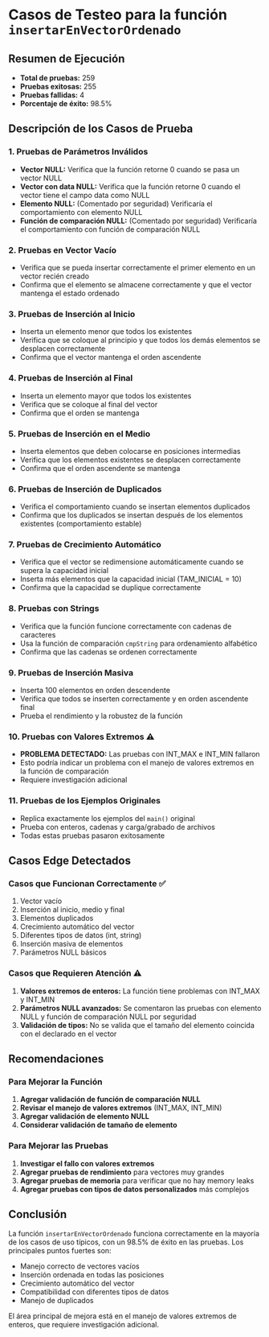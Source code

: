 # Casos de Testeo para la función `insertarEnVectorOrdenado`

## Resumen de Ejecución
- **Total de pruebas:** 259
- **Pruebas exitosas:** 255
- **Pruebas fallidas:** 4
- **Porcentaje de éxito:** 98.5%

## Descripción de los Casos de Prueba

### 1. Pruebas de Parámetros Inválidos
- **Vector NULL:** Verifica que la función retorne 0 cuando se pasa un vector NULL
- **Vector con data NULL:** Verifica que la función retorne 0 cuando el vector tiene el campo data como NULL
- **Elemento NULL:** (Comentado por seguridad) Verificaría el comportamiento con elemento NULL
- **Función de comparación NULL:** (Comentado por seguridad) Verificaría el comportamiento con función de comparación NULL

### 2. Pruebas en Vector Vacío
- Verifica que se pueda insertar correctamente el primer elemento en un vector recién creado
- Confirma que el elemento se almacene correctamente y que el vector mantenga el estado ordenado

### 3. Pruebas de Inserción al Inicio
- Inserta un elemento menor que todos los existentes
- Verifica que se coloque al principio y que todos los demás elementos se desplacen correctamente
- Confirma que el vector mantenga el orden ascendente

### 4. Pruebas de Inserción al Final
- Inserta un elemento mayor que todos los existentes
- Verifica que se coloque al final del vector
- Confirma que el orden se mantenga

### 5. Pruebas de Inserción en el Medio
- Inserta elementos que deben colocarse en posiciones intermedias
- Verifica que los elementos existentes se desplacen correctamente
- Confirma que el orden ascendente se mantenga

### 6. Pruebas de Inserción de Duplicados
- Verifica el comportamiento cuando se insertan elementos duplicados
- Confirma que los duplicados se insertan después de los elementos existentes (comportamiento estable)

### 7. Pruebas de Crecimiento Automático
- Verifica que el vector se redimensione automáticamente cuando se supera la capacidad inicial
- Inserta más elementos que la capacidad inicial (TAM_INICIAL = 10)
- Confirma que la capacidad se duplique correctamente

### 8. Pruebas con Strings
- Verifica que la función funcione correctamente con cadenas de caracteres
- Usa la función de comparación `cmpString` para ordenamiento alfabético
- Confirma que las cadenas se ordenen correctamente

### 9. Pruebas de Inserción Masiva
- Inserta 100 elementos en orden descendente
- Verifica que todos se inserten correctamente y en orden ascendente final
- Prueba el rendimiento y la robustez de la función

### 10. Pruebas con Valores Extremos ⚠️
- **PROBLEMA DETECTADO:** Las pruebas con INT_MAX e INT_MIN fallaron
- Esto podría indicar un problema con el manejo de valores extremos en la función de comparación
- Requiere investigación adicional

### 11. Pruebas de los Ejemplos Originales
- Replica exactamente los ejemplos del `main()` original
- Prueba con enteros, cadenas y carga/grabado de archivos
- Todas estas pruebas pasaron exitosamente

## Casos Edge Detectados

### Casos que Funcionan Correctamente ✅
1. Vector vacío
2. Inserción al inicio, medio y final
3. Elementos duplicados
4. Crecimiento automático del vector
5. Diferentes tipos de datos (int, string)
6. Inserción masiva de elementos
7. Parámetros NULL básicos

### Casos que Requieren Atención ⚠️
1. **Valores extremos de enteros:** La función tiene problemas con INT_MAX y INT_MIN
2. **Parámetros NULL avanzados:** Se comentaron las pruebas con elemento NULL y función de comparación NULL por seguridad
3. **Validación de tipos:** No se valida que el tamaño del elemento coincida con el declarado en el vector

## Recomendaciones

### Para Mejorar la Función
1. **Agregar validación de función de comparación NULL**
2. **Revisar el manejo de valores extremos** (INT_MAX, INT_MIN)
3. **Agregar validación de elemento NULL**
4. **Considerar validación de tamaño de elemento**

### Para Mejorar las Pruebas
1. **Investigar el fallo con valores extremos**
2. **Agregar pruebas de rendimiento** para vectores muy grandes
3. **Agregar pruebas de memoria** para verificar que no hay memory leaks
4. **Agregar pruebas con tipos de datos personalizados** más complejos

## Conclusión

La función `insertarEnVectorOrdenado` funciona correctamente en la mayoría de los casos de uso típicos, con un 98.5% de éxito en las pruebas. Los principales puntos fuertes son:

- Manejo correcto de vectores vacíos
- Inserción ordenada en todas las posiciones
- Crecimiento automático del vector
- Compatibilidad con diferentes tipos de datos
- Manejo de duplicados

El área principal de mejora está en el manejo de valores extremos de enteros, que requiere investigación adicional.
